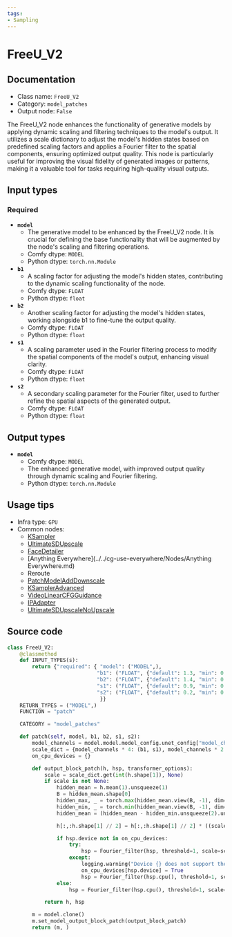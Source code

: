 ```yaml
---
tags:
- Sampling
---
```


# FreeU_V2
## Documentation
- Class name: `FreeU_V2`
- Category: `model_patches`
- Output node: `False`

The FreeU_V2 node enhances the functionality of generative models by applying dynamic scaling and filtering techniques to the model's output. It utilizes a scale dictionary to adjust the model's hidden states based on predefined scaling factors and applies a Fourier filter to the spatial components, ensuring optimized output quality. This node is particularly useful for improving the visual fidelity of generated images or patterns, making it a valuable tool for tasks requiring high-quality visual outputs.
## Input types
### Required
- **`model`**
    - The generative model to be enhanced by the FreeU_V2 node. It is crucial for defining the base functionality that will be augmented by the node's scaling and filtering operations.
    - Comfy dtype: `MODEL`
    - Python dtype: `torch.nn.Module`
- **`b1`**
    - A scaling factor for adjusting the model's hidden states, contributing to the dynamic scaling functionality of the node.
    - Comfy dtype: `FLOAT`
    - Python dtype: `float`
- **`b2`**
    - Another scaling factor for adjusting the model's hidden states, working alongside b1 to fine-tune the output quality.
    - Comfy dtype: `FLOAT`
    - Python dtype: `float`
- **`s1`**
    - A scaling parameter used in the Fourier filtering process to modify the spatial components of the model's output, enhancing visual clarity.
    - Comfy dtype: `FLOAT`
    - Python dtype: `float`
- **`s2`**
    - A secondary scaling parameter for the Fourier filter, used to further refine the spatial aspects of the generated output.
    - Comfy dtype: `FLOAT`
    - Python dtype: `float`
## Output types
- **`model`**
    - Comfy dtype: `MODEL`
    - The enhanced generative model, with improved output quality through dynamic scaling and Fourier filtering.
    - Python dtype: `torch.nn.Module`
## Usage tips
- Infra type: `GPU`
- Common nodes:
    - [KSampler](../../Comfy/Nodes/KSampler.md)
    - [UltimateSDUpscale](../../ComfyUI_UltimateSDUpscale/Nodes/UltimateSDUpscale.md)
    - [FaceDetailer](../../ComfyUI-Impact-Pack/Nodes/FaceDetailer.md)
    - [Anything Everywhere](../../cg-use-everywhere/Nodes/Anything Everywhere.md)
    - Reroute
    - [PatchModelAddDownscale](../../Comfy/Nodes/PatchModelAddDownscale.md)
    - [KSamplerAdvanced](../../Comfy/Nodes/KSamplerAdvanced.md)
    - [VideoLinearCFGGuidance](../../Comfy/Nodes/VideoLinearCFGGuidance.md)
    - [IPAdapter](../../ComfyUI_IPAdapter_plus/Nodes/IPAdapter.md)
    - [UltimateSDUpscaleNoUpscale](../../ComfyUI_UltimateSDUpscale/Nodes/UltimateSDUpscaleNoUpscale.md)



## Source code
```python
class FreeU_V2:
    @classmethod
    def INPUT_TYPES(s):
        return {"required": { "model": ("MODEL",),
                             "b1": ("FLOAT", {"default": 1.3, "min": 0.0, "max": 10.0, "step": 0.01}),
                             "b2": ("FLOAT", {"default": 1.4, "min": 0.0, "max": 10.0, "step": 0.01}),
                             "s1": ("FLOAT", {"default": 0.9, "min": 0.0, "max": 10.0, "step": 0.01}),
                             "s2": ("FLOAT", {"default": 0.2, "min": 0.0, "max": 10.0, "step": 0.01}),
                              }}
    RETURN_TYPES = ("MODEL",)
    FUNCTION = "patch"

    CATEGORY = "model_patches"

    def patch(self, model, b1, b2, s1, s2):
        model_channels = model.model.model_config.unet_config["model_channels"]
        scale_dict = {model_channels * 4: (b1, s1), model_channels * 2: (b2, s2)}
        on_cpu_devices = {}

        def output_block_patch(h, hsp, transformer_options):
            scale = scale_dict.get(int(h.shape[1]), None)
            if scale is not None:
                hidden_mean = h.mean(1).unsqueeze(1)
                B = hidden_mean.shape[0]
                hidden_max, _ = torch.max(hidden_mean.view(B, -1), dim=-1, keepdim=True)
                hidden_min, _ = torch.min(hidden_mean.view(B, -1), dim=-1, keepdim=True)
                hidden_mean = (hidden_mean - hidden_min.unsqueeze(2).unsqueeze(3)) / (hidden_max - hidden_min).unsqueeze(2).unsqueeze(3)

                h[:,:h.shape[1] // 2] = h[:,:h.shape[1] // 2] * ((scale[0] - 1 ) * hidden_mean + 1)

                if hsp.device not in on_cpu_devices:
                    try:
                        hsp = Fourier_filter(hsp, threshold=1, scale=scale[1])
                    except:
                        logging.warning("Device {} does not support the torch.fft functions used in the FreeU node, switching to CPU.".format(hsp.device))
                        on_cpu_devices[hsp.device] = True
                        hsp = Fourier_filter(hsp.cpu(), threshold=1, scale=scale[1]).to(hsp.device)
                else:
                    hsp = Fourier_filter(hsp.cpu(), threshold=1, scale=scale[1]).to(hsp.device)

            return h, hsp

        m = model.clone()
        m.set_model_output_block_patch(output_block_patch)
        return (m, )

```
